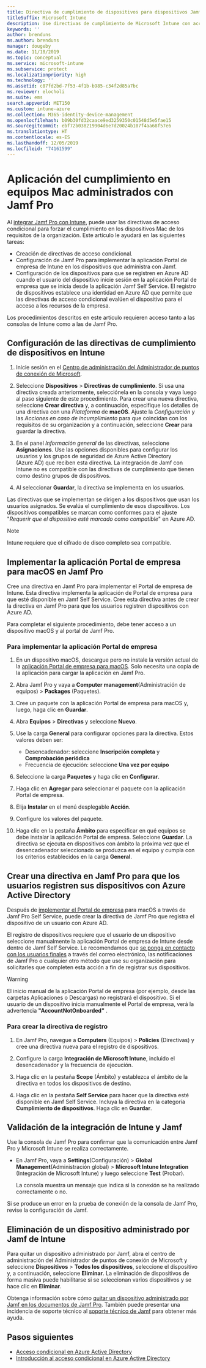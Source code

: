 ```yaml
---
title: Directiva de cumplimiento de dispositivos para dispositivos Jamf
titleSuffix: Microsoft Intune
description: Use directivas de cumplimiento de Microsoft Intune con acceso condicional de Azure Active Directory para ayudar a proteger los dispositivos administrados por Jamf.
keywords: ''
author: brenduns
ms.author: brenduns
manager: dougeby
ms.date: 11/18/2019
ms.topic: conceptual
ms.service: microsoft-intune
ms.subservice: protect
ms.localizationpriority: high
ms.technology: ''
ms.assetid: c87fd2bd-7f53-4f1b-b985-c34f2d85a7bc
ms.reviewer: elocholi
ms.suite: ems
search.appverid: MET150
ms.custom: intune-azure
ms.collection: M365-identity-device-management
ms.openlocfilehash: b09b30fd32caace9ed3259350c01548d5e5fae15
ms.sourcegitcommit: ebf72b038219904d6e7d20024b107f4aa68f57e6
ms.translationtype: HT
ms.contentlocale: es-ES
ms.lasthandoff: 12/05/2019
ms.locfileid: "74161599"
---
```

# <a name="enforce-compliance-on-macs-managed-with-jamf-pro"></a>Aplicación del cumplimiento en equipos Mac administrados con Jamf Pro

Al [integrar Jamf Pro con Intune](conditional-access-integrate-jamf.md), puede usar las directivas de acceso condicional para forzar el cumplimiento en los dispositivos Mac de los requisitos de la organización.  Este artículo le ayudará en las siguientes tareas:  

- Creación de directivas de acceso condicional.
- Configuración de Jamf Pro para implementar la aplicación Portal de empresa de Intune en los dispositivos que administra con Jamf.
- Configuración de los dispositivos para que se registren en Azure AD cuando el usuario del dispositivo inicie sesión en la aplicación Portal de empresa que se inicia desde la aplicación Jamf Self Service. El registro de dispositivos establece una identidad en Azure AD que permite que las directivas de acceso condicional evalúen el dispositivo para el acceso a los recursos de la empresa.  
 
Los procedimientos descritos en este artículo requieren acceso tanto a las consolas de Intune como a las de Jamf Pro.

## <a name="set-up-device-compliance-policies-in-intune"></a>Configuración de las directivas de cumplimiento de dispositivos en Intune

1. Inicie sesión en el [Centro de administración del Administrador de puntos de conexión de Microsoft](https://go.microsoft.com/fwlink/?linkid=2109431).

2. Seleccione **Dispositivos** > **Directivas de cumplimiento**. Si usa una directiva creada anteriormente, selecciónela en la consola y vaya luego al paso siguiente de este procedimiento. Para crear una nueva directiva, seleccione **Crear directiva** y, a continuación, especifique los detalles de una directiva con una *Plataforma* de **macOS**. Ajuste la *Configuración* y las *Acciones en caso de incumplimiento* para que coincidan con los requisitos de su organización y a continuación, seleccione **Crear** para guardar la directiva.

3. En el panel *Información general* de las directivas, seleccione **Asignaciones**. Use las opciones disponibles para configurar los usuarios y los grupos de seguridad de Azure Active Directory (Azure AD) que reciben esta directiva. La integración de Jamf con Intune no es compatible con las directivas de cumplimiento que tienen como destino grupos de dispositivos.

4. Al seleccionar **Guardar**, la directiva se implementa en los usuarios.  

Las directivas que se implementan se dirigen a los dispositivos que usan los usuarios asignados. Se evalúa el cumplimiento de esos dispositivos. Los dispositivos compatibles se marcan como conformes para el ajuste "*Requerir que el dispositivo esté marcado como compatible*" en Azure AD.  

> [!NOTE]
> Intune requiere que el cifrado de disco completo sea compatible.

## <a name="deploy-the-company-portal-app-for-macos-in-jamf-pro"></a>Implementar la aplicación Portal de empresa para macOS en Jamf Pro

Cree una directiva en Jamf Pro para implementar el Portal de empresa de Intune. Esta directiva implementa la aplicación de Portal de empresa para que esté disponible en Jamf Self Service. Cree esta directiva antes de crear la directiva en Jamf Pro para que los usuarios registren dispositivos con Azure AD.  

Para completar el siguiente procedimiento, debe tener acceso a un dispositivo macOS y al portal de Jamf Pro. 

### <a name="to-deploy-the-company-portal-app"></a>Para implementar la aplicación Portal de empresa  

1. En un dispositivo macOS, descargue pero no instale la versión actual de la [aplicación Portal de empresa para macOS](https://go.microsoft.com/fwlink/?linkid=862280). Solo necesita una copia de la aplicación para cargar la aplicación en Jamf Pro.  

2. Abra Jamf Pro y vaya a **Computer management**(Administración de equipos) > **Packages** (Paquetes).

3. Cree un paquete con la aplicación Portal de empresa para macOS y, luego, haga clic en **Guardar**.

4. Abra **Equipos** > **Directivas** y seleccione **Nuevo**.

5. Use la carga **General** para configurar opciones para la directiva. Estos valores deben ser:
   - Desencadenador: seleccione **Inscripción completa** y **Comprobación periódica**
   - Frecuencia de ejecución: seleccione **Una vez por equipo**

6. Seleccione la carga **Paquetes** y haga clic en **Configurar**.

7. Haga clic en **Agregar** para seleccionar el paquete con la aplicación Portal de empresa.

8. Elija **Instalar** en el menú desplegable **Acción**.
9. Configure los valores del paquete.

10. Haga clic en la pestaña **Ámbito** para especificar en qué equipos se debe instalar la aplicación Portal de empresa. Seleccione **Guardar**. La directiva se ejecuta en dispositivos con ámbito la próxima vez que el desencadenador seleccionado se produzca en el equipo y cumpla con los criterios establecidos en la carga **General**.

## <a name="create-a-policy-in-jamf-pro-to-have-users-register-their-devices-with-azure-active-directory"></a>Crear una directiva en Jamf Pro para que los usuarios registren sus dispositivos con Azure Active Directory  

Después de [implementar el Portal de empresa](conditional-access-assign-jamf.md#deploy-the-company-portal-app-for-macos-in-jamf-pro) para macOS a través de Jamf Pro Self Service, puede crear la directiva de Jamf Pro que registra el dispositivo de un usuario con Azure AD. 

El registro de dispositivos requiere que el usuario de un dispositivo seleccione manualmente la aplicación Portal de empresa de Intune desde dentro de Jamf Self Service. Le recomendamos que [se ponga en contacto con los usuarios finales](../fundamentals/end-user-educate.md) a través del correo electrónico, las notificaciones de Jamf Pro o cualquier otro método que use su organización para solicitarles que completen esta acción a fin de registrar sus dispositivos. 

> [!WARNING]
> El inicio manual de la aplicación Portal de empresa (por ejemplo, desde las carpetas Aplicaciones o Descargas) no registrará el dispositivo. Si el usuario de un dispositivo inicia manualmente el Portal de empresa, verá la advertencia **"AccountNotOnboarded"** .

### <a name="to-create-the-registration-policy"></a>Para crear la directiva de registro  

1. En Jamf Pro, navegue a **Computers** (Equipos) > **Policies** (Directivas) y cree una directiva nueva para el registro de dispositivos.

2. Configure la carga **Integración de Microsoft Intune**, incluido el desencadenador y la frecuencia de ejecución.

3. Haga clic en la pestaña **Scope** (Ámbito) y establezca el ámbito de la directiva en todos los dispositivos de destino.

4. Haga clic en la pestaña **Self Service** para hacer que la directiva esté disponible en Jamf Self Service. Incluya la directiva en la categoría **Cumplimiento de dispositivos**. Haga clic en **Guardar**.

## <a name="validate-intune-and-jamf-integration"></a>Validación de la integración de Intune y Jamf  

Use la consola de Jamf Pro para confirmar que la comunicación entre Jamf Pro y Microsoft Intune se realiza correctamente. 

- En Jamf Pro, vaya a **Settings**(Configuración) > **Global Management**(Administración global) > **Microsoft Intune Integration** (Integración de Microsoft Intune) y luego seleccione **Test** (Probar).

    La consola muestra un mensaje que indica si la conexión se ha realizado correctamente o no.  

Si se produce un error en la prueba de conexión de la consola de Jamf Pro, revise la configuración de Jamf. 


## <a name="removing-a-jamf-managed-device-from-intune"></a>Eliminación de un dispositivo administrado por Jamf de Intune

Para quitar un dispositivo administrado por Jamf, abra el centro de administración del Administrador de puntos de conexión de Microsoft y seleccione **Dispositivos** > **Todos los dispositivos**, seleccione el dispositivo y, a continuación, seleccione **Eliminar**.  La eliminación de dispositivos de forma masiva puede habilitarse si se seleccionan varios dispositivos y se hace clic en **Eliminar**.

Obtenga información sobre cómo [quitar un dispositivo administrado por Jamf en los documentos de Jamf Pro](https://www.jamf.com/jamf-nation/articles/80/unmanaging-computers-while-preserving-their-inventory-information). También puede presentar una incidencia de soporte técnico al [soporte técnico de Jamf](https://www.jamf.com/support/) para obtener más ayuda. 

## <a name="next-steps"></a>Pasos siguientes

- [Acceso condicional en Azure Active Directory](https://docs.microsoft.com/azure/active-directory/active-directory-conditional-access-azure-portal)
- [Introducción al acceso condicional en Azure Active Directory](https://docs.microsoft.com/azure/active-directory/active-directory-conditional-access-azure-portal-get-started)
